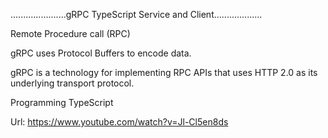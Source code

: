 ......................gRPC TypeScript Service and Client...................

Remote Procedure call (RPC)
 

gRPC uses Protocol Buffers to encode data.

gRPC is a technology for implementing RPC APIs that uses HTTP 2.0 as its underlying transport protocol.

Programming TypeScript


Url: https://www.youtube.com/watch?v=Jl-Cl5en8ds

